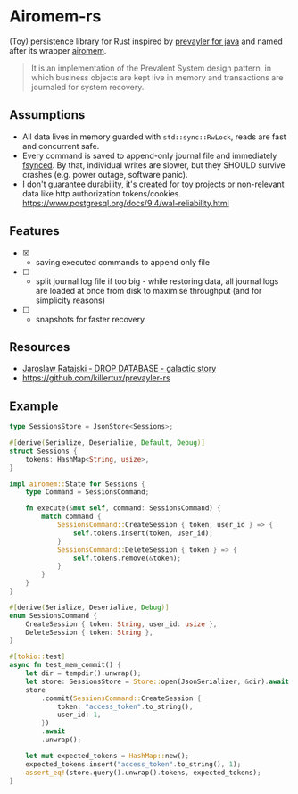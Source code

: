 # Airomem-rs

(Toy) persistence library for Rust inspired by [prevayler for java](https://prevayler.org/) and named after its wrapper [airomem](https://github.com/airomem/airomem).

> It is an implementation of the Prevalent System design pattern, in which business objects are kept live in memory and transactions are journaled for system recovery.

## Assumptions

- All data lives in memory guarded with `std::sync::RwLock`, reads are fast and concurrent safe.
- Every command is saved to append-only journal file and immediately [fsynced](https://man7.org/linux/man-pages/man2/fsync.2.html).
  By that, individual writes are slower, but they SHOULD survive crashes (e.g. power outage, software panic).
- I don't guarantee durability, it's created for toy projects or non-relevant data like http authorization tokens/cookies. https://www.postgresql.org/docs/9.4/wal-reliability.html

## Features

- [x] - saving executed commands to append only file
- [ ] - split journal log file if too big - while restoring data, all journal logs are loaded at once from disk to maximise throughput (and for simplicity reasons)
- [ ] - snapshots for faster recovery

## Resources

- [Jaroslaw Ratajski - DROP DATABASE - galactic story](https://www.youtube.com/watch?v=m_uIROLGrN4)
- https://github.com/killertux/prevayler-rs

## Example

```rs
type SessionsStore = JsonStore<Sessions>;

#[derive(Serialize, Deserialize, Default, Debug)]
struct Sessions {
    tokens: HashMap<String, usize>,
}

impl airomem::State for Sessions {
    type Command = SessionsCommand;

    fn execute(&mut self, command: SessionsCommand) {
        match command {
            SessionsCommand::CreateSession { token, user_id } => {
                self.tokens.insert(token, user_id);
            }
            SessionsCommand::DeleteSession { token } => {
                self.tokens.remove(&token);
            }
        }
    }
}

#[derive(Serialize, Deserialize, Debug)]
enum SessionsCommand {
    CreateSession { token: String, user_id: usize },
    DeleteSession { token: String },
}

#[tokio::test]
async fn test_mem_commit() {
    let dir = tempdir().unwrap();
    let store: SessionsStore = Store::open(JsonSerializer, &dir).await.unwrap();
    store
        .commit(SessionsCommand::CreateSession {
            token: "access_token".to_string(),
            user_id: 1,
        })
        .await
        .unwrap();

    let mut expected_tokens = HashMap::new();
    expected_tokens.insert("access_token".to_string(), 1);
    assert_eq!(store.query().unwrap().tokens, expected_tokens);
}
```
